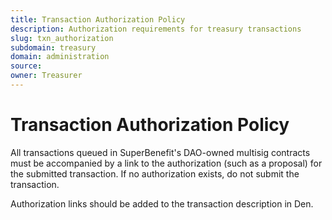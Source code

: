 ```yaml
---
title: Transaction Authorization Policy
description: Authorization requirements for treasury transactions
slug: txn_authorization
subdomain: treasury
domain: administration
source:
owner: Treasurer
---
```


# Transaction Authorization Policy

All transactions queued in SuperBenefit's DAO-owned multisig contracts must be accompanied by a link to the authorization (such as a proposal) for the submitted transaction. If no authorization exists, do not submit the transaction.

Authorization links should be added to the transaction description in Den.

